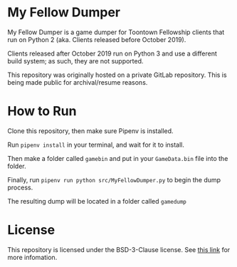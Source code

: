 # My Fellow Dumper

My Fellow Dumper is a game dumper for Toontown Fellowship clients that run on Python 2 (aka. Clients released before October 2019). 

Clients released after October 2019 run on Python 3 and use a different build system; as such, they are not supported. 

This repository was originally hosted on a private GitLab repository. This is being made public for archival/resume reasons.

# How to Run

Clone this repository, then make sure Pipenv is installed.

Run `pipenv install` in your terminal, and wait for it to install.

Then make a folder called `gamebin` and put in your `GameData.bin` file into the folder.

Finally, run `pipenv run python src/MyFellowDumper.py` to begin the dump process.

The resulting dump will be located in a folder called `gamedump`

# License

This repository is licensed under the BSD-3-Clause license. See [this link](https://github.com/ComradeNapCali/MyFellowDumper/blob/master/LICENSE.md) for more infomation.